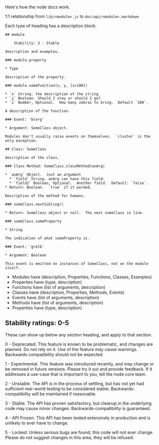 Here's how the node docs work.

1:1 relationship from `lib/<module>.js` to `doc/api/<module>.markdown`

Each type of heading has a description block.


    ## module

        Stability: 3 - Stable

    description and examples.

    ### module.property

    * Type

    description of the property.

    ### module.someFunction(x, y, [z=100])

    * `x` String. the description of the string
    * `y` Boolean. Should I stay or should I go?
    * `z` Number, Optional.  How many zebras to bring.  Default `100`.

    A description of the function.

    ### Event: 'blerg'

    * Argument: SomeClass object.

    Modules don't usually raise events on themselves.  `cluster` is the
    only exception.

    ## Class: SomeClass

    description of the class.

    ### Class Method: SomeClass.classMethod(anArg)

    * `anArg` Object.  Just an argument
      * `field` String. anArg can have this field.
      * `field2` Boolean, Optional.  Another field.  Default: `false`.
    * Return: Boolean.  `true` if it worked.

    Description of the method for humans.

    ### someClass.nextSibling()

    * Return: SomeClass object or null.  The next someClass in line.

    ### someClass.someProperty

    * String

    The indication of what someProperty is.

    ### Event: 'grelb'

    * Argument: Boolean

    This event is emitted on instances of SomeClass, not on the module itself.









* Modules have (description, Properties, Functions, Classes, Examples)
* Properties have (type, description)
* Functions have (list of arguments, description)
* Classes have (description, Properties, Methods, Events)
* Events have (list of arguments, description)
* Methods have (list of arguments, description)
* Properties have (type, description)

## Stability ratings: 0-5

These can show up below any section heading, and apply to that section.

0 - Deprecated.  This feature is known to be problematic, and changes are
planned.  Do not rely on it.  Use of the feature may cause warnings.  Backwards
compatibility should not be expected.

1 - Experimental.  This feature was introduced recently, and may change
or be removed in future versions.  Please try it out and provide feedback.
If it addresses a use-case that is important to you, tell the node core team.

2 - Unstable.  The API is in the process of settling, but has not yet had
sufficient real-world testing to be considered stable. Backwards-compatibility
will be maintained if reasonable.

3 - Stable.  The API has proven satisfactory, but cleanup in the underlying
code may cause minor changes.  Backwards-compatibility is guaranteed.

4 - API Frozen.  This API has been tested extensively in production and is
unlikely to ever have to change.

5 - Locked.  Unless serious bugs are found, this code will not ever
change.  Please do not suggest changes in this area, they will be refused.
